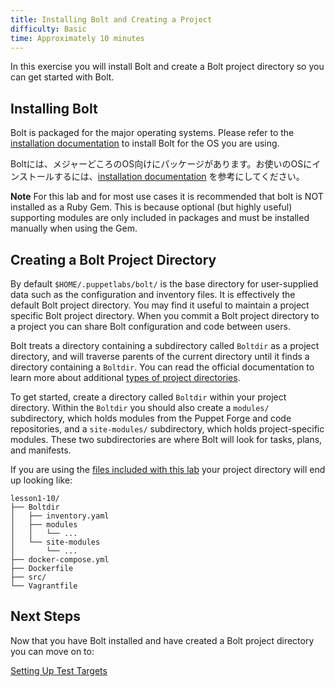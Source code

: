 ```yaml
---
title: Installing Bolt and Creating a Project
difficulty: Basic
time: Approximately 10 minutes
---
```


In this exercise you will install Bolt and create a Bolt project directory so you can get started with Bolt.

## Installing Bolt

Bolt is packaged for the major operating systems. Please refer to the [installation documentation](https://puppet.com/docs/bolt/latest/bolt_installing.html) to install Bolt for the OS you are using. 

Boltには、メジャーどころのOS向けにパッケージがあります。お使いのOSにインストールするには、[installation documentation](https://puppet.com/docs/bolt/latest/bolt_installing.html) を参考にしてください。

**Note** For this lab and for most use cases it is recommended that bolt is NOT installed as a Ruby Gem. This is because optional (but highly useful) supporting modules are only included in packages and must be installed manually when using the Gem.

## Creating a Bolt Project Directory

By default `$HOME/.puppetlabs/bolt/` is the base directory for user-supplied data such as the configuration and inventory files. It is effectively the default Bolt project directory. 
You may find it useful to maintain a project specific Bolt project directory. When you commit a Bolt project directory to a project you can share Bolt configuration and code between users.

Bolt treats a directory containing a subdirectory called `Boltdir` as a project directory, and will traverse parents of the current directory until it finds a directory containing a `Boltdir`. You can read the official documentation to learn more about additional [types of project directories](https://puppet.com/docs/bolt/latest/bolt_project_directories.html#project-directory-types).

To get started, create a directory called `Boltdir` within your project directory. Within the `Boltdir` you should also create a `modules/` subdirectory, which holds modules from the Puppet Forge and code repositories, and a `site-modules/` subdirectory, which holds project-specific modules. These two subdirectories are where Bolt will look for tasks, plans, and manifests.

If you are using the [files included with this lab](https://github.com/puppetlabs/bolt/tree/master/docs/_includes) your project directory will end up looking like:

```
lesson1-10/
├── Boltdir
│   ├── inventory.yaml
│   ├── modules
│   │   └── ...
│   └── site-modules
│       └── ...
├── docker-compose.yml
├── Dockerfile
├── src/
└── Vagrantfile
```

## Next Steps

Now that you have Bolt installed and have created a Bolt project directory you can move on to:

[Setting Up Test Targets](../02-acquiring-targets)
